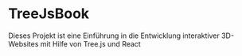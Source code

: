 # TreeJsBook
Dieses Projekt ist eine Einführung in die Entwicklung interaktiver 3D-Websites mit Hilfe von Tree.js und React
